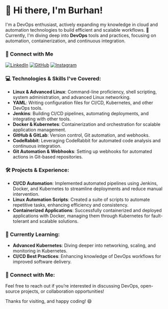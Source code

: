 # 👋 Hi there, I'm Burhan!

I'm a DevOps enthusiast, actively expanding my knowledge in cloud and automation technologies to build efficient and scalable workflows. 🚀 Currently, I'm diving deep into **DevOps** tools and practices, focusing on automation, containerization, and continuous integration.
### 🤝 Connect with Me

[![LinkedIn](https://img.shields.io/badge/LinkedIn-Profile-blue?logo=linkedin&logoColor=white&style=for-the-badge)](https://www.linkedin.com/in/burhankhan503/)
[![GitHub](https://img.shields.io/badge/GitHub-Profile-black?logo=github&logoColor=white&style=for-the-badge)](https://github.com/burhan503)
[![Instagram](https://img.shields.io/badge/Instagram-Profile-E4405F?logo=instagram&logoColor=white&style=for-the-badge)](https://www.instagram/burhan.gif)

### 💻 Technologies & Skills I've Covered:
- **Linux & Advanced Linux**: Command-line proficiency, shell scripting, system administration, and advanced Linux networking.
- **YAML**: Writing configuration files for CI/CD, Kubernetes, and other DevOps tools.
- **Jenkins**: Building CI/CD pipelines, automating deployments, and integrating with other tools.
- **Docker & Kubernetes**: Containerization and orchestration for scalable application management.
- **GitHub & GitLab**: Version control, Git automation, and webhooks.
- **CodeRabbit**: Leveraging CodeRabbit for automated code analysis and continuous integration.
- **Git Automation & Webhooks**: Setting up webhooks for automated actions in Git-based repositories.

### 🛠️ Projects & Experience:
- **CI/CD Automation**: Implemented automated pipelines using Jenkins, Docker, and Kubernetes to streamline deployments and reduce manual intervention.
- **Linux Automation Scripts**: Created a suite of scripts to automate repetitive tasks, enhancing efficiency and consistency.
- **Containerized Applications**: Successfully containerized and deployed applications with Docker, managing them through Kubernetes for fault-tolerant and scalable solutions.

### 🌱 Currently Learning:
- **Advanced Kubernetes**: Diving deeper into networking, scaling, and monitoring in Kubernetes.
- **CI/CD Best Practices**: Enhancing knowledge of DevOps workflows for improved software delivery.

### 🤝 Connect with Me:
Feel free to reach out if you’re interested in discussing DevOps, open-source projects, or collaboration opportunities!


Thanks for visiting, and happy coding! 😄
